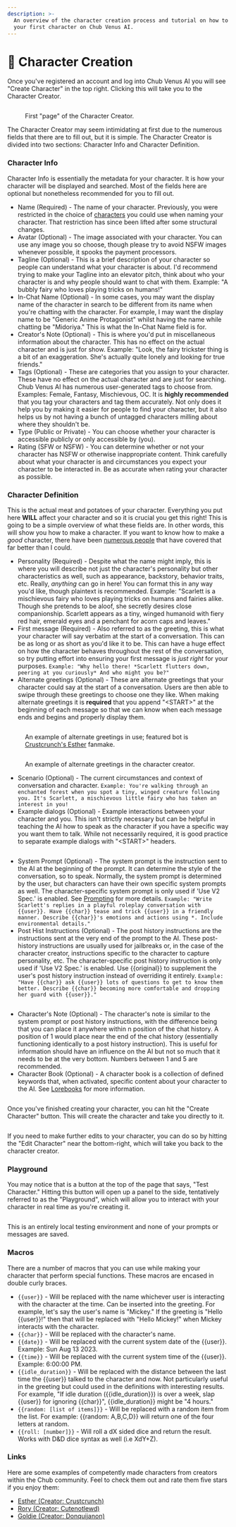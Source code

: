 ```yaml
---
description: >-
  An overview of the character creation process and tutorial on how to create
  your first character on Chub Venus AI.
---
```


# 🧔 Character Creation

Once you've registered an account and log into Chub Venus AI you will see "Create Character" in the top right. Clicking this will take you to the Character Creator.

<figure><img src="../.gitbook/assets/Screenshot_2023_11_04-3.png" alt=""><figcaption><p>First "page" of the Character Creator.</p></figcaption></figure>

The Character Creator may seem intimidating at first due to the numerous fields that there are to fill out, but it is simple. The Character Creator is divided into two sections: Character Info and Character Definition.

### Character Info

Character Info is essentially the metadata for your character. It is how your character will be displayed and searched. Most of the fields here are optional but nonetheless recommended for you to fill out.

* Name (Required) - The name of your character. Previously, you were restricted in the choice of [characters](https://en.wikipedia.org/wiki/List\_of\_Unicode\_characters) you could use when naming your character. That restriction has since been lifted after some structural changes.
* Avatar (Optional) - The image associated with your character. You can use any image you so choose, though please try to avoid NSFW images whenever possible, it spooks the payment processors.
* Tagline (Optional) - This is a brief description of your character so people can understand what your character is about. I'd recommend trying to make your Tagline into an elevator pitch, think about who your character is and why people should want to chat with them. Example: "A bubbly fairy who loves playing tricks on humans!"
* In-Chat Name (Optional) - In some cases, you may want the display name of the character in search to be different from its name when you're chatting with the character. For example, I may want the display name to be "Generic Anime Protagonist" whilst having the name while chatting be "Midoriya." This is what the In-Chat Name field is for.
* Creator's Note (Optional) - This is where you'd put in miscellaneous information about the character. This has no effect on the actual character and is just for show. Example: "Look, the fairy trickster thing is a bit of an exaggeration. She's actually quite lonely and looking for true friends."
* Tags (Optional) - These are categories that you assign to your character. These have no effect on the actual character and are just for searching. Chub Venus AI has numerous user-generated tags to choose from. Examples: Female, Fantasy, Mischievous, OC. It is **highly recommended** that you tag your characters and tag them accurately. Not only does it help you by making it easier for people to find your character, but it also helps us by not having a bunch of untagged characters milling about where they shouldn't be.
* Type (Public or Private) - You can choose whether your character is accessible publicly or only accessible by (you).
* Rating (SFW or NSFW) - You can determine whether or not your character has NSFW or otherwise inappropriate content. Think carefully about what your character is and circumstances you expect your character to be interacted in. Be as accurate when rating your character as possible.

### Character Definition

This is the actual meat and potatoes of your character. Everything you put here **WILL** affect your character and so it is crucial you get this right! This is going to be a simple overview of what these fields are. In other words, this will show you how to make a character. If you want to know how to make a _good_ character, there have been [numerous people](https://rentry.org/meta\_botmaking\_list) that have covered that far better than I could.

* Personality (Required) - Despite what the name might imply, this is where you will describe not just the character's personality but other characteristics as well, such as appearance, backstory, behavior traits, etc. Really, _anything_ can go in here! You can format this in any way you'd like, though plaintext is recommended. Example: "Scarlett is a mischievous fairy who loves playing tricks on humans and fairies alike. Though she pretends to be aloof, she secretly desires close companionship. Scarlett appears as a tiny, winged humanoid with fiery red hair, emerald eyes and a penchant for acorn caps and leaves."
* First message (Required) - Also referred to as the greeting, this is what your character will say verbatim at the start of a conversation. This can be as long or as short as you'd like it to be. This can have a huge effect on how the character behaves throughout the rest of the conversation, so try putting effort into ensuring your first message is _just right_ for your purposes. `Example: "Why hello there! *Scarlett flutters down, peering at you curiously* And who might you be?"`
* Alternate greetings (Optional) - These are alternate greetings that your character could say at the start of a conversation. Users are then able to swipe through these greetings to choose one they like. When making alternate greetings it is **required** that you append "\<START>" at the beginning of each message so that we can know when each message ends and begins and properly display them.

<div>

<figure><img src="../.gitbook/assets/Screenshot_2023_08_19-5.png" alt=""><figcaption><p>An example of alternate greetings in use; featured bot is <a href="https://chub.ai/characters/crustcrunch/Esther">Crustcrunch's Esther</a> fanmake.</p></figcaption></figure>

 

<figure><img src="../.gitbook/assets/Screenshot_2023_11_04-4.png" alt=""><figcaption><p>An example of alternate greetings in the character creator.</p></figcaption></figure>

</div>

* Scenario (Optional) - The current circumstances and context of conversation and character. `Example: You're walking through an enchanted forest when you spot a tiny, winged creature following you. It's Scarlett, a mischievous little fairy who has taken an interest in you!`
* Example dialogs (Optional) - Example interactions between your character and you. This isn't strictly necessary but can be helpful in teaching the AI how to speak as the character if you have a specific way you want them to talk. While not necessarily required, it is good practice to separate example dialogs with "\<START>" headers.

<figure><img src="../.gitbook/assets/Screenshot_2023_08_19-7.png" alt=""><figcaption></figcaption></figure>

* System Prompt (Optional) - The system prompt is the instruction sent to the AI at the beginning of the prompt. It can determine the style of the conversation, so to speak. Normally, the system prompt is determined by the user, but characters can have their own specific system prompts as well. The character-specific system prompt is only used if 'Use V2 Spec.' is enabled. See [Prompting](../advanced-setups/prompting.md) for more details. `Example: "Write Scarlett's replies in a playful roleplay conversation with {{user}}. Have {{char}} tease and trick {{user}} in a friendly manner. Describe {{char}}'s emotions and actions using *. Include environmental details."`
* Post Hist Instructions (Optional) - The post history instructions are the instructions sent at the very end of the prompt to the AI. These post-history instructions are usually used for jailbreaks or, in the case of the character creator, instructions specific to the character to capture personality, etc. The character-specific post history instruction is only used if 'Use V2 Spec.' is enabled. Use \{{original\}} to supplement the user's post history instruction instead of overriding it entirely. `Example: "Have {{char}} ask {{user}} lots of questions to get to know them better. Describe {{char}} becoming more comfortable and dropping her guard with {{user}}."`

<figure><img src="../.gitbook/assets/Screenshot_2023_08_19-8.png" alt=""><figcaption></figcaption></figure>

* Character's Note (Optional) - The character's note is similar to the system prompt or post history instructions, with the difference being that you can place it anywhere within n position of the chat history. A position of 1 would place near the end of the chat history (essentially functioning identically to a post history instruction). This is useful for information should have an influence on the AI but not so much that it needs to be at the very bottom. Numbers between 1 and 5 are recommended.
* Character Book (Optional) - A character book is a collection of defined keywords that, when activated, specific content about your character to the AI. See [Lorebooks](../advanced-setups/lorebooks.md) for more information.

<figure><img src="../.gitbook/assets/Screenshot_2023_11_04-5.png" alt=""><figcaption></figcaption></figure>

Once you've finished creating your character, you can hit the "Create Character" button. This will create the character and take you directly to it.

<figure><img src="../.gitbook/assets/Screenshot_2023_08_20-1.png" alt=""><figcaption></figcaption></figure>

If you need to make further edits to your character, you can do so by hitting the "Edit Character" near the bottom-right, which will take you back to the character creator.



### Playground

You may notice that is a button at the top of the page that says, "Test Character." Hitting this button will open up a panel to the side, tentatively referred to as the "Playground", which will allow you to interact with your character in real time as you're creating it.

<figure><img src="../.gitbook/assets/Screenshot_2023_11_04-6.png" alt=""><figcaption></figcaption></figure>

This is an entirely local testing environment and none of your prompts or messages are saved.

### Macros

There are a number of macros that you can use while making your character that perform special functions. These macros are encased in double curly braces.

* `{{user}}` - Will be replaced with the name whichever user is interacting with the character at the time. Can be inserted into the greeting. For example, let's say the user's name is "Mickey." If the greeting is "Hello \{{user\}}!" then that will be replaced with "Hello Mickey!" when Mickey interacts with the character.
* `{{char}}` - Will be replaced with the character's name.
* `{{date}}` - Will be replaced with the current system date of the \{{user\}}. Example: Sun Aug 13 2023.
* `{{time}}` - Will be replaced with the current system time of the \{{user\}}. Example: 6:00:00 PM.
* `{{idle_duration}}` - Will be replaced with the distance between the last time the \{{user\}} talked to the character and now. Not particularly useful in the greeting but could used in the definitions with interesting results. For example, "If idle duration (\{{idle\_duration\}}) is over a week, slap \{{user\}} for ignoring \{{char\}}", \{{idle\_duration\}} might be "4 hours."
* `{{random: [list of items]}}` - Will be replaced with a random item from the list. For example: \{{random: A,B,C,D\}} will return one of the four letters at random.
* `{{roll: [number]}}` - Will roll a dX sided dice and return the result. Works with D\&D dice syntax as well (i.e XdY+Z).

### Links

Here are some examples of competently made characters from creators within the Chub community. Feel to check them out and rate them five stars if you enjoy them:

* [Esther (Creator: Crustcrunch)](https://venus.chub.ai/characters/crustcrunch/Esther)
* [Rory (Creator: Cutenotlewd)](https://venus.chub.ai/characters/cutenotlewd/Rory)
* [Goldie (Creator: Donquijanon)](https://venus.chub.ai/characters/donquijanon/Goldie)
